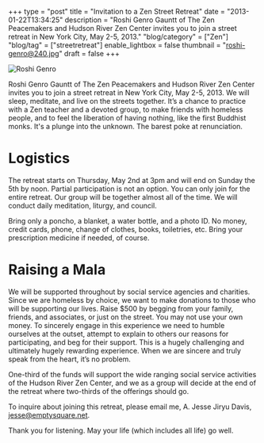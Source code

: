 +++
type = "post"
title = "Invitation to a Zen Street Retreat"
date = "2013-01-22T13:34:25"
description = "Roshi Genro Gauntt of The Zen Peacemakers and Hudson River Zen Center invites you to join a street retreat in New York City, May 2-5, 2013."
"blog/category" = ["Zen"]
"blog/tag" = ["streetretreat"]
enable_lightbox = false
thumbnail = "roshi-genro@240.jpg"
draft = false
+++

<p><img style="display:block; margin-left:auto; margin-right:auto;" src="roshi-genro.jpg" alt="Roshi Genro" title="roshi-genro@2x.jpg" border="0"   /></p>
<p>Roshi Genro Gauntt of The Zen Peacemakers and Hudson River Zen Center invites you to join a street retreat in New York City, May 2-5, 2013. We will sleep, meditate, and live on the streets together. It’s a chance to practice with a Zen teacher and a devoted group, to make friends with homeless people, and to feel the liberation of having nothing, like the first Buddhist monks. It's a plunge into the unknown. The barest poke at renunciation.</p>
<h1 id="logistics">Logistics</h1>
<p>The retreat starts on Thursday, May 2nd at 3pm and will end on Sunday the 5th by noon. Partial participation is not an option. You can only join for the entire retreat. Our group will be together almost all of the time. We will conduct daily meditation, liturgy, and council.</p>
<p>Bring only a poncho, a blanket, a water bottle, and a photo ID. No money, credit cards, phone, change of clothes, books, toiletries, etc. Bring your prescription medicine if needed, of course.</p>
<h1 id="raising-a-mala">Raising a Mala</h1>
<p>We will be supported throughout by social service agencies and charities. Since we are homeless by choice, we want to make donations to those who will be supporting our lives. Raise $500 by begging from your family, friends, and associates, or just on the street. You may not use your own money. To sincerely engage in this experience we need to humble ourselves at the outset, attempt to explain to others our reasons for participating, and beg for their support. This is a hugely challenging and ultimately hugely rewarding experience.  When we are sincere and truly speak from the heart, it’s no problem.</p>
<p>One-third of the funds will support the wide ranging social service activities of the Hudson River Zen Center, and we as a group will decide at the end of the retreat where two-thirds of the offerings should go. </p>
<p>To inquire about joining this retreat, please email me, A. Jesse Jiryu Davis, <a href="mailto:jesse@emptysquare.net">jesse@emptysquare.net</a>.</p>
<p>Thank you for listening.  May your life (which includes all life) go well.</p>
    